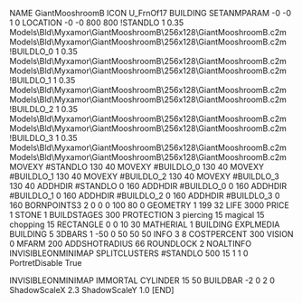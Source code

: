 NAME GiantMooshroomB
ICON U_FrnOf17
BUILDING
SETANMPARAM -0 -0 1 0
LOCATION -0 -0 800 800
!STANDLO      1 0.35 Models\Bld\Myxamor\GiantMooshroomB\256x128\GiantMooshroomB.c2m Models\Bld\Myxamor\GiantMooshroomB\256x128\GiantMooshroomB.c2m
!BUILDLO_0    1 0.35 Models\Bld\Myxamor\GiantMooshroomB\256x128\GiantMooshroomB.c2m Models\Bld\Myxamor\GiantMooshroomB\256x128\GiantMooshroomB.c2m
!BUILDLO_1    1 0.35 Models\Bld\Myxamor\GiantMooshroomB\256x128\GiantMooshroomB.c2m Models\Bld\Myxamor\GiantMooshroomB\256x128\GiantMooshroomB.c2m
!BUILDLO_2    1 0.35 Models\Bld\Myxamor\GiantMooshroomB\256x128\GiantMooshroomB.c2m Models\Bld\Myxamor\GiantMooshroomB\256x128\GiantMooshroomB.c2m
!BUILDLO_3    1 0.35 Models\Bld\Myxamor\GiantMooshroomB\256x128\GiantMooshroomB.c2m Models\Bld\Myxamor\GiantMooshroomB\256x128\GiantMooshroomB.c2m
MOVEXY #STANDLO   130 40
MOVEXY #BUILDLO_0 130 40
MOVEXY #BUILDLO_1 130 40
MOVEXY #BUILDLO_2 130 40
MOVEXY #BUILDLO_3 130 40
ADDHDIR #STANDLO 0 160
ADDHDIR #BUILDLO_0 0 160
ADDHDIR #BUILDLO_1 0 160
ADDHDIR #BUILDLO_2 0 160
ADDHDIR #BUILDLO_3 0 160
BORNPOINTS3 2 0 0 0 100 80 0
GEOMETRY 1 199 32
LIFE     3000
PRICE 1 STONE 1
BUILDSTAGES 300
PROTECTION 3 piercing 15 magical 15 chopping 15
RECTANGLE 0 0 10 30
MATHERIAL 1 BUILDING
EXPLMEDIA BUILDING 5
3DBARS 1 -50 0 50 50 50
INFO 3 8
COSTPERCENT 300
VISION 0
MFARM 200
ADDSHOTRADIUS 66
ROUNDLOCK 2
NOALTINFO
INVISIBLEONMINIMAP
SPLITCLUSTERS #STANDLO 500 15 1 1 0
PortretDisable True

INVISIBLEONMINIMAP
IMMORTAL
CYLINDER 15 50
BUILDBAR -2 0 2 0
ShadowScaleX 2.3
ShadowScaleY 1.0
[END]
